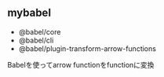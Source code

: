 ## mybabel
- @babel/core 
- @babel/cli 
- @babel/plugin-transform-arrow-functions

Babelを使ってarrow functionをfunctionに変換
